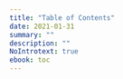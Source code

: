 ```yaml
---
title: "Table of Contents"
date: 2021-01-31
summary: ""
description: ""
NoIntrotext: true
ebook: toc
---
```


